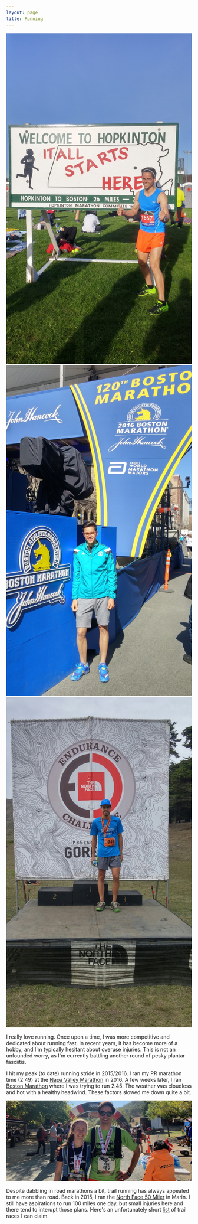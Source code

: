 ```yaml
---
layout: page
title: Running
---
```


<div class="box alt">
  <div class="row 50% uniform">
    <div class="4u"><span class="image fit"><img src="assets/images/rg_run_boston_1.jpg" alt="" /></span></div>
    <div class="4u"><span class="image fit"><img src="assets/images/rg_run_boston_2.jpg" alt="" /></span></div>
    <div class="4u$"><span class="image fit"><img src="assets/images/rg_run_nf.jpg" alt="" /></span></div>
  </div>
</div>

<p>I really love running. Once upon a time, I was more competitive and dedicated about running fast. In recent years, it has become more of a hobby, and I'm typically hesitant about overuse injuries. This is not an unfounded worry, as I'm currently battling another round of pesky plantar fasciitis.</p>

<p>I hit my peak (to date) running stride in 2015/2016. I ran my PR marathon time (2:49) at the <a href="https://www.strava.com/activities/510638779">Napa Valley Marathon</a> in 2016. A few weeks later, I ran <a href="https://www.strava.com/activities/549522298">Boston Marathon</a> where I was trying to run 2:45. The weather was cloudless and hot with a healthy headwind. These factors slowed me down quite a bit.</p>

<span class="image fit"><img src="assets/images/rg_run_diablo.JPG" alt="" /></span>

<p>Despite dabbling in road marathons a bit, trail running has always appealed to me more than road. Back in 2015, I ran the <a href="https://www.strava.com/activities/446854391">North Face 50 Miler</a> in Marin. I still have aspirations to run 100 miles one day, but small injuries here and there tend to interupt those plans. Here's an unfortunately short <a href="https://ultrasignup.com/m_results_participant.aspx?fname=Ren&lname=Gibbons">list</a> of trail races I can claim.</p>
